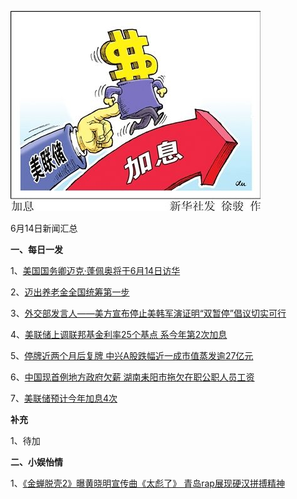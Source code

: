![06_06](.\06_14.jpg)

6月14日新闻汇总

**一、每日一发**

1、[美国国务卿迈克·蓬佩奥将于6月14日访华](http://paper.people.com.cn/rmrb/html/2018-06/14/nw.D110000renmrb_20180614_9-03.htm)

2、[迈出养老金全国统筹第一步](http://paper.people.com.cn/rmrb/html/2018-06/14/nw.D110000renmrb_20180614_9-04.htm)

3、[外交部发言人——美方宣布停止美韩军演证明“双暂停”倡议切实可行](http://paper.people.com.cn/rmrb/html/2018-06/14/nw.D110000renmrb_20180614_2-21.htm)

4、[美联储上调联邦基金利率25个基点 系今年第2次加息](http://news.163.com/18/0614/02/DK7PVCC30001899O.html)

5、[停牌近两个月后复牌 中兴A股跌幅近一成市值蒸发逾27亿元](http://www.zaobao.com/finance/china/story20180614-867149)

6、[中国现首例地方政府欠薪 湖南耒阳市拖欠在职公职人员工资](http://www.zaobao.com/realtime/china/story20180614-867185)

7、[美联储预计今年加息4次](http://www.ftchinese.com/story/001078033)



**补充**

1、待加



**二、小娱怡情**

1、[《金蝉脱壳2》曝黄晓明宣传曲《太彪了》 青岛rap展现硬汉拼搏精神](http://music.67.com/photo/2018/06/13/920773.html)